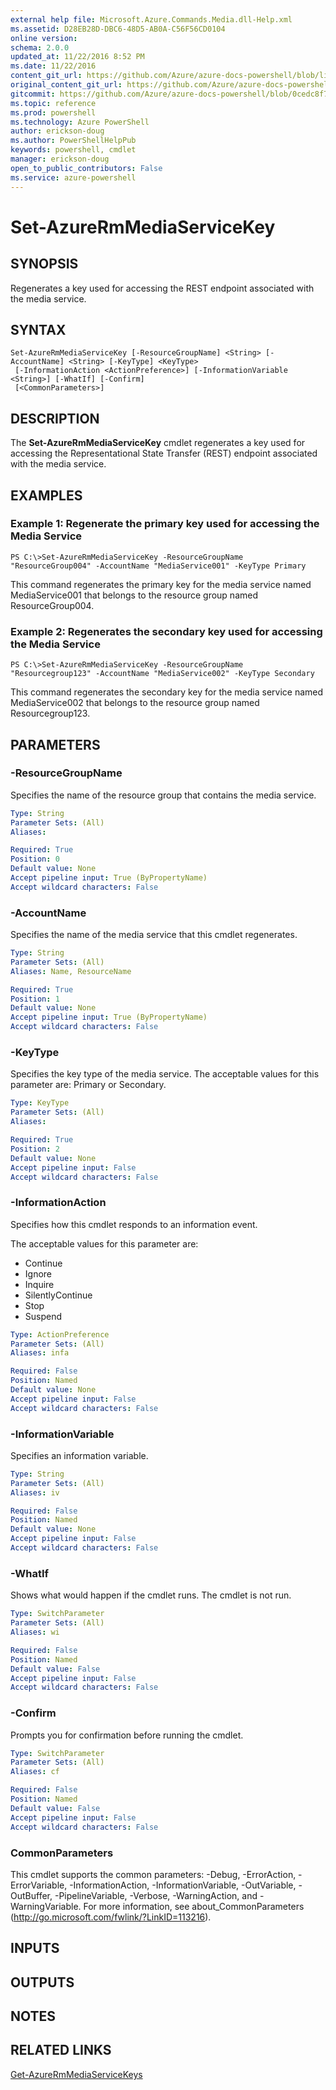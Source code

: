 ```yaml
---
external help file: Microsoft.Azure.Commands.Media.dll-Help.xml
ms.assetid: D28EB28D-DBC6-48D5-AB0A-C56F56CD0104
online version: 
schema: 2.0.0
updated_at: 11/22/2016 8:52 PM
ms.date: 11/22/2016
content_git_url: https://github.com/Azure/azure-docs-powershell/blob/live/azureps-cmdlets-docs/ResourceManager/AzureRM.Media/v0.3.1/Set-AzureRmMediaServiceKey.md
original_content_git_url: https://github.com/Azure/azure-docs-powershell/blob/live/azureps-cmdlets-docs/ResourceManager/AzureRM.Media/v0.3.1/Set-AzureRmMediaServiceKey.md
gitcommit: https://github.com/Azure/azure-docs-powershell/blob/0cedc8f73bc96cf5ac4c69144e17b3de601fd3cc/azureps-cmdlets-docs/ResourceManager/AzureRM.Media/v0.3.1/Set-AzureRmMediaServiceKey.md
ms.topic: reference
ms.prod: powershell
ms.technology: Azure PowerShell
author: erickson-doug
ms.author: PowerShellHelpPub
keywords: powershell, cmdlet
manager: erickson-doug
open_to_public_contributors: False
ms.service: azure-powershell
---
```


# Set-AzureRmMediaServiceKey

## SYNOPSIS
Regenerates a key used for accessing the REST endpoint associated with the media service.

## SYNTAX

```
Set-AzureRmMediaServiceKey [-ResourceGroupName] <String> [-AccountName] <String> [-KeyType] <KeyType>
 [-InformationAction <ActionPreference>] [-InformationVariable <String>] [-WhatIf] [-Confirm]
 [<CommonParameters>]
```

## DESCRIPTION
The **Set-AzureRmMediaServiceKey** cmdlet regenerates a key used for accessing the Representational State Transfer (REST) endpoint associated with the media service.

## EXAMPLES

### Example 1: Regenerate the primary key used for accessing the Media Service
```
PS C:\>Set-AzureRmMediaServiceKey -ResourceGroupName "ResourceGroup004" -AccountName "MediaService001" -KeyType Primary
```

This command regenerates the primary key for the media service named MediaService001 that belongs to the resource group named ResourceGroup004.

### Example 2: Regenerates the secondary key used for accessing the Media Service
```
PS C:\>Set-AzureRmMediaServiceKey -ResourceGroupName "Resourcegroup123" -AccountName "MediaService002" -KeyType Secondary
```

This command regenerates the secondary key for the media service named MediaService002 that belongs to the resource group named Resourcegroup123.

## PARAMETERS

### -ResourceGroupName
Specifies the name of the resource group that contains the media service.

```yaml
Type: String
Parameter Sets: (All)
Aliases: 

Required: True
Position: 0
Default value: None
Accept pipeline input: True (ByPropertyName)
Accept wildcard characters: False
```

### -AccountName
Specifies the name of the media service that this cmdlet regenerates.

```yaml
Type: String
Parameter Sets: (All)
Aliases: Name, ResourceName

Required: True
Position: 1
Default value: None
Accept pipeline input: True (ByPropertyName)
Accept wildcard characters: False
```

### -KeyType
Specifies the key type of the media service.
The acceptable values for this parameter are: Primary or Secondary.

```yaml
Type: KeyType
Parameter Sets: (All)
Aliases: 

Required: True
Position: 2
Default value: None
Accept pipeline input: False
Accept wildcard characters: False
```

### -InformationAction
Specifies how this cmdlet responds to an information event.

The acceptable values for this parameter are:

- Continue
- Ignore
- Inquire
- SilentlyContinue
- Stop
- Suspend

```yaml
Type: ActionPreference
Parameter Sets: (All)
Aliases: infa

Required: False
Position: Named
Default value: None
Accept pipeline input: False
Accept wildcard characters: False
```

### -InformationVariable
Specifies an information variable.

```yaml
Type: String
Parameter Sets: (All)
Aliases: iv

Required: False
Position: Named
Default value: None
Accept pipeline input: False
Accept wildcard characters: False
```

### -WhatIf
Shows what would happen if the cmdlet runs.
The cmdlet is not run.

```yaml
Type: SwitchParameter
Parameter Sets: (All)
Aliases: wi

Required: False
Position: Named
Default value: False
Accept pipeline input: False
Accept wildcard characters: False
```

### -Confirm
Prompts you for confirmation before running the cmdlet.

```yaml
Type: SwitchParameter
Parameter Sets: (All)
Aliases: cf

Required: False
Position: Named
Default value: False
Accept pipeline input: False
Accept wildcard characters: False
```

### CommonParameters
This cmdlet supports the common parameters: -Debug, -ErrorAction, -ErrorVariable, -InformationAction, -InformationVariable, -OutVariable, -OutBuffer, -PipelineVariable, -Verbose, -WarningAction, and -WarningVariable. For more information, see about_CommonParameters (http://go.microsoft.com/fwlink/?LinkID=113216).

## INPUTS

## OUTPUTS

## NOTES

## RELATED LINKS

[Get-AzureRmMediaServiceKeys](xref:ResourceManager/AzureRM.Media/v0.3.1/Get-AzureRmMediaServiceKeys.md)


